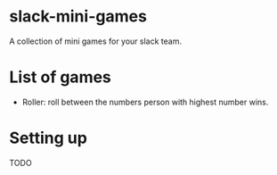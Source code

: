 # slack-mini-games
A collection of mini games for your slack team.
# List of games
  - Roller: roll between the numbers person with highest number wins.
# Setting up
TODO